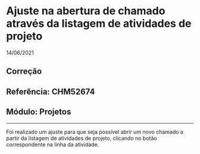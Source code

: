 # Ajuste na abertura de chamado através da listagem de atividades de projeto
14/06/2021
## Correção
## Referência: CHM52674
## Módulo: Projetos
***

Foi realizado um ajuste para que seja possível abrir um novo chamado a partir da listagem de atividades de projeto, clicando no botão correspondente na linha da atividade.
